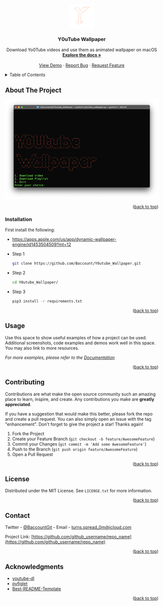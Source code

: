 <div id="top"></div>
<!--


<!-- PROJECT LOGO -->
<br />
<div align="center">
  <a href="https://github.com/Baccount/Y0utube_Wallpaper">
    <img src="images/logo.png" alt="Logo" width="80" height="80">
  </a>

<h3 align="center">Y0uTube Wallpaper</h3>

  <p align="center">
     Download Yo0Tube videos and use them as animated wallpaper on macOS
    <br />
    <a href="https://github.com/Baccount/Y0utube_Wallpaper"><strong>Explore the docs »</strong></a>
    <br />
    <br />
    <a href="https://github.com/Baccount/Y0utube_Wallpaper">View Demo</a>
    ·
    <a href="https://github.com/Baccount/Y0utube_Wallpaper/issues">Report Bug</a>
    ·
    <a href="https://github.com/Baccount/Y0utube_Wallpaper/issues">Request Feature</a>
  </p>
</div>



<!-- TABLE OF CONTENTS -->
<details>
  <summary>Table of Contents</summary>
  <ol>
    <li>
      <a href="#about-the-project">About The Project</a>
    </li>
    <li>
      <a href="#installation">Installation</a>
    </li>
    <li><a href="#usage">Usage</a></li>
    <li><a href="#contributing">Contributing</a></li>
    <li><a href="#license">License</a></li>
    <li><a href="#contact">Contact</a></li>
    <li><a href="#acknowledgments">Acknowledgments</a></li>
  </ol>
</details>


<!-- ABOUT THE PROJECT -->
## About The Project

![Alt text](images/screenshot.png?raw=true "Optional Title")

<p align="right">(<a href="#top">back to top</a>)</p>


### Installation

First install the following:
* https://apps.apple.com/us/app/dynamic-wallpaper-engine/id1453504509?mt=12

* Step 1
  ```sh
  git clone https://github.com/Baccount/Y0utube_Wallpaper.git
  ```
* Step 2
  ```sh
  cd Y0utube_Wallpaper/
  ```

* Step 3
  ```sh
  pip3 install -r requirements.txt
  ```


<p align="right">(<a href="#top">back to top</a>)</p>



<!-- USAGE EXAMPLES -->
## Usage

Use this space to show useful examples of how a project can be used. Additional screenshots, code examples and demos work well in this space. You may also link to more resources.

_For more examples, please refer to the [Documentation](https://example.com)_

<p align="right">(<a href="#top">back to top</a>)</p>




<!-- CONTRIBUTING -->
## Contributing

Contributions are what make the open source community such an amazing place to learn, inspire, and create. Any contributions you make are **greatly appreciated**.

If you have a suggestion that would make this better, please fork the repo and create a pull request. You can also simply open an issue with the tag "enhancement".
Don't forget to give the project a star! Thanks again!

1. Fork the Project
2. Create your Feature Branch (`git checkout -b feature/AwesomeFeature`)
3. Commit your Changes (`git commit -m 'Add some AwesomeFeature'`)
4. Push to the Branch (`git push origin feature/AwesomeFeature`)
5. Open a Pull Request

<p align="right">(<a href="#top">back to top</a>)</p>



<!-- LICENSE -->
## License

Distributed under the MIT License. See `LICENSE.txt` for more information.

<p align="right">(<a href="#top">back to top</a>)</p>



<!-- CONTACT -->
## Contact

Twitter - [@BaccountGit](https://twitter.com/BaccountGit) - Email - turns.spread_0m@icloud.com

Project Link: [https://github.com/github_username/repo_name](https://github.com/github_username/repo_name)

<p align="right">(<a href="#top">back to top</a>)</p>



<!-- ACKNOWLEDGMENTS -->
## Acknowledgments

* [youtube-dl](https://youtube-dl.org/)
* [pyfiglet](https://github.com/pwaller/pyfiglet)
* [Best-README-Template](https://github.com/othneildrew/Best-README-Template)


<p align="right">(<a href="#top">back to top</a>)</p>


